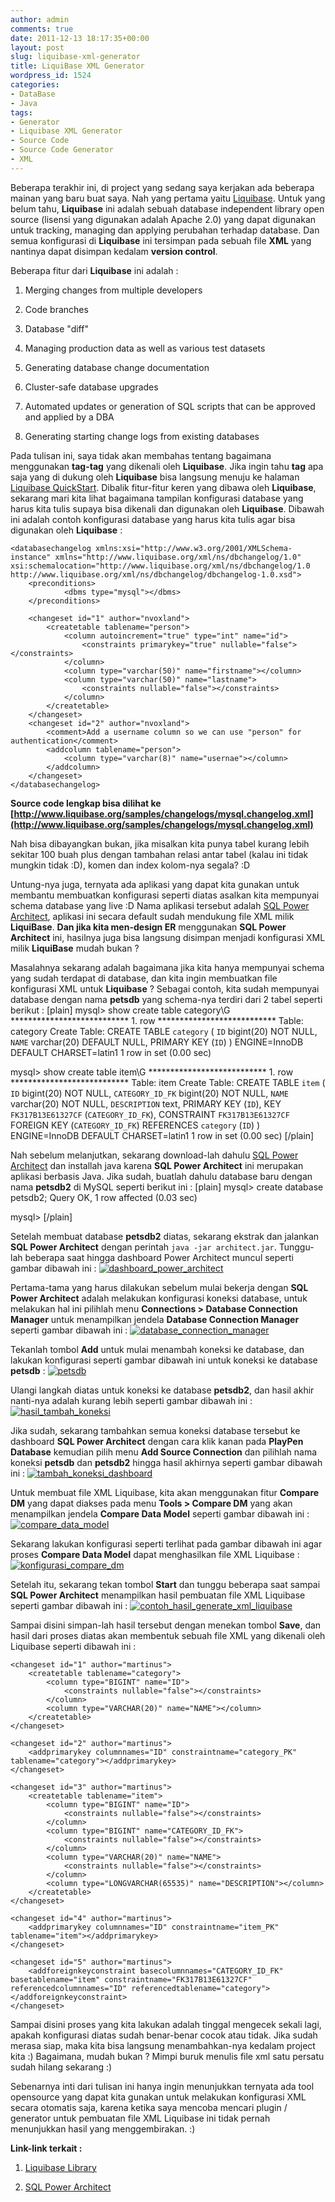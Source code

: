 ```yaml
---
author: admin
comments: true
date: 2011-12-13 18:17:35+00:00
layout: post
slug: liquibase-xml-generator
title: LiquiBase XML Generator
wordpress_id: 1524
categories:
- DataBase
- Java
tags:
- Generator
- Liquibase XML Generator
- Source Code
- Source Code Generator
- XML
---
```


Beberapa terakhir ini, di project yang sedang saya kerjakan ada beberapa mainan yang baru buat saya. Nah yang pertama yaitu [Liquibase](http://www.liquibase.org/). Untuk yang belum tahu, **Liquibase** ini adalah sebuah database independent library open source (lisensi yang digunakan adalah Apache 2.0) yang dapat digunakan untuk tracking, managing dan applying perubahan terhadap database. Dan semua konfigurasi di **Liquibase** ini tersimpan pada sebuah file **XML** yang nantinya dapat disimpan kedalam **version control**.

Beberapa fitur dari **Liquibase** ini adalah :




  1. Merging changes from multiple developers


  2. Code branches


  3. Database "diff"


  4. Managing production data as well as various test datasets


  5. Generating database change documentation


  6. Cluster-safe database upgrades


  7. Automated updates or generation of SQL scripts that can be approved and applied by a DBA


  8. Generating starting change logs from existing databases



Pada tulisan ini, saya tidak akan membahas tentang bagaimana menggunakan **tag-tag** yang dikenali oleh **Liquibase**. Jika ingin tahu **tag** apa saja yang di dukung oleh **Liquibase** bisa langsung menuju ke halaman [Liquibase QuickStart](http://www.liquibase.org/quickstart). Dibalik fitur-fitur keren yang dibawa oleh **Liquibase**, sekarang mari kita lihat bagaimana tampilan konfigurasi database yang harus kita tulis supaya bisa dikenali dan digunakan oleh **Liquibase**. Dibawah ini adalah contoh konfigurasi database yang harus kita tulis agar bisa digunakan oleh **Liquibase** :

    
    
    <databasechangelog xmlns:xsi="http://www.w3.org/2001/XMLSchema-instance" xmlns="http://www.liquibase.org/xml/ns/dbchangelog/1.0" xsi:schemalocation="http://www.liquibase.org/xml/ns/dbchangelog/1.0 http://www.liquibase.org/xml/ns/dbchangelog/dbchangelog-1.0.xsd">
        <preconditions>
                <dbms type="mysql"></dbms>
        </preconditions>
    
        <changeset id="1" author="nvoxland">
            <createtable tablename="person">
                <column autoincrement="true" type="int" name="id">
                    <constraints primarykey="true" nullable="false"></constraints>
                </column>
                <column type="varchar(50)" name="firstname"></column>
                <column type="varchar(50)" name="lastname">
                    <constraints nullable="false"></constraints>
                </column>
            </createtable>
        </changeset>
        <changeset id="2" author="nvoxland">
            <comment>Add a username column so we can use "person" for authentication</comment>
            <addcolumn tablename="person">
                <column type="varchar(8)" name="usernae"></column>
            </addcolumn>
        </changeset>
    </databasechangelog>
    


**Source code lengkap bisa dilihat ke [http://www.liquibase.org/samples/changelogs/mysql.changelog.xml](http://www.liquibase.org/samples/changelogs/mysql.changelog.xml)**

Nah bisa dibayangkan bukan, jika misalkan kita punya tabel kurang lebih sekitar 100 buah plus dengan tambahan relasi antar tabel (kalau ini tidak mungkin tidak :D), komen dan index kolom-nya segala? :D 
<!-- more -->
Untung-nya juga, ternyata ada aplikasi yang dapat kita gunakan untuk membantu membuatkan konfigurasi seperti diatas asalkan kita mempunyai schema database yang live :D Nama aplikasi tersebut adalah [SQL Power Architect](http://www.sqlpower.ca/page/architect), aplikasi ini secara default sudah mendukung file XML milik **LiquiBase**. **Dan jika kita men-design ER** menggunakan **SQL Power Architect** ini, hasilnya juga bisa langsung disimpan menjadi konfigurasi XML milik **LiquiBase** mudah bukan ?

Masalahnya sekarang adalah bagaimana jika kita hanya mempunyai schema yang sudah terdapat di database, dan kita ingin membuatkan file konfigurasi XML untuk **Liquibase** ? Sebagai contoh, kita sudah mempunyai database dengan nama **petsdb** yang schema-nya terdiri dari 2 tabel seperti berikut :
[plain]
mysql> show create table category\G
*************************** 1. row ***************************
       Table: category
Create Table: CREATE TABLE `category` (
  `ID` bigint(20) NOT NULL,
  `NAME` varchar(20) DEFAULT NULL,
  PRIMARY KEY (`ID`)
) ENGINE=InnoDB DEFAULT CHARSET=latin1
1 row in set (0.00 sec)

mysql> show create table item\G
*************************** 1. row ***************************
       Table: item
Create Table: CREATE TABLE `item` (
  `ID` bigint(20) NOT NULL,
  `CATEGORY_ID_FK` bigint(20) NOT NULL,
  `NAME` varchar(20) NOT NULL,
  `DESCRIPTION` text,
  PRIMARY KEY (`ID`),
  KEY `FK317B13E61327CF` (`CATEGORY_ID_FK`),
  CONSTRAINT `FK317B13E61327CF` FOREIGN KEY (`CATEGORY_ID_FK`) REFERENCES `category` (`ID`)
) ENGINE=InnoDB DEFAULT CHARSET=latin1
1 row in set (0.00 sec)
[/plain]

Nah sebelum melanjutkan, sekarang download-lah dahulu [SQL Power Architect](http://www.sqlpower.ca/page/architect) dan installah java karena **SQL Power Architect** ini merupakan aplikasi berbasis Java. Jika sudah, buatlah dahulu database baru dengan nama **petsdb2** di MySQL seperti berikut ini :
[plain]
mysql> create database petsdb2;
Query OK, 1 row affected (0.03 sec)

mysql> 
[/plain]

Setelah membuat database **petsdb2** diatas, sekarang ekstrak dan jalankan **SQL Power Architect** dengan perintah `java -jar architect.jar`. Tunggu-lah beberapa saat hingga dashboard Power Architect muncul seperti gambar dibawah ini :
[![dashboard_power_architect](http://martinusadyh.web.id/wp-content/gallery/tutorial/dashboard_power_architect.png)](http://martinusadyh.web.id/gallery/?album=4&gallery=3&pid=148)

Pertama-tama yang harus dilakukan sebelum mulai bekerja dengan **SQL Power Architect** adalah melakukan konfigurasi koneksi database, untuk melakukan hal ini pilihlah menu **Connections > Database Connection Manager** untuk menampilkan jendela **Database Connection Manager** seperti gambar dibawah ini :
[![database_connection_manager](http://martinusadyh.web.id/wp-content/gallery/tutorial/database_connection_manager.png)](http://martinusadyh.web.id/gallery/?album=4&gallery=3&pid=149)

Tekanlah tombol **Add** untuk mulai menambah koneksi ke database, dan lakukan konfigurasi seperti gambar dibawah ini untuk koneksi ke database **petsdb** :
[![petsdb](http://martinusadyh.web.id/wp-content/gallery/tutorial/petsdb1.png)](http://martinusadyh.web.id/gallery/?album=4&gallery=3&pid=151)

Ulangi langkah diatas untuk koneksi ke database **petsdb2**, dan hasil akhir nanti-nya adalah kurang lebih seperti gambar dibawah ini :
[![hasil_tambah_koneksi](http://martinusadyh.web.id/wp-content/gallery/tutorial/hasil_tambah_koneksi.png)](http://martinusadyh.web.id/gallery/?album=4&gallery=3&pid=150)

Jika sudah, sekarang tambahkan semua koneksi database tersebut ke dashboard **SQL Power Architect** dengan cara klik kanan pada **PlayPen Database** kemudian pilih menu **Add Source Connection** dan pilihlah nama koneksi **petsdb** dan **petsdb2** hingga hasil akhirnya seperti gambar dibawah ini :
[![tambah_koneksi_dashboard](http://martinusadyh.web.id/wp-content/gallery/tutorial/tambah_koneksi_dashboard.png)](http://martinusadyh.web.id/gallery/?album=4&gallery=3&pid=155)

Untuk membuat file XML Liquibase, kita akan menggunakan fitur **Compare DM** yang dapat diakses pada menu **Tools > Compare DM** yang akan menampilkan jendela **Compare Data Model** seperti gambar dibawah ini :
[![compare_data_model](http://martinusadyh.web.id/wp-content/gallery/tutorial/compare_data_model.png)](http://martinusadyh.web.id/gallery/?album=4&gallery=3&pid=152)

Sekarang lakukan konfigurasi seperti terlihat pada gambar dibawah ini agar proses **Compare Data Model** dapat menghasilkan file XML Liquibase :
[![konfigurasi_compare_dm](http://martinusadyh.web.id/wp-content/gallery/tutorial/konfigurasi_compare_dm.png)](http://martinusadyh.web.id/gallery/?album=4&gallery=3&pid=154)

Setelah itu, sekarang tekan tombol **Start** dan tunggu beberapa saat sampai **SQL Power Architect** menampilkan hasil pembuatan file XML Liquibase seperti gambar dibawah ini :
[![contoh_hasil_generate_xml_liquibase](http://martinusadyh.web.id/wp-content/gallery/tutorial/contoh_hasil_generate_xml_liquibase.png)](http://martinusadyh.web.id/gallery/?album=4&gallery=3&pid=153)

Sampai disini simpan-lah hasil tersebut dengan menekan tombol **Save**, dan hasil dari proses diatas akan membentuk sebuah file XML yang dikenali oleh Liquibase seperti dibawah ini :

    
    
    <changeset id="1" author="martinus">
    	<createtable tablename="category">
    		<column type="BIGINT" name="ID">
    			<constraints nullable="false"></constraints>
    		</column>
    		<column type="VARCHAR(20)" name="NAME"></column>
    	</createtable>
    </changeset>
    
    <changeset id="2" author="martinus">
    	<addprimarykey columnnames="ID" constraintname="category_PK" tablename="category"></addprimarykey>
    </changeset>
    
    <changeset id="3" author="martinus">
    	<createtable tablename="item">
    		<column type="BIGINT" name="ID">
    			<constraints nullable="false"></constraints>
    		</column>
    		<column type="BIGINT" name="CATEGORY_ID_FK">
    			<constraints nullable="false"></constraints>
    		</column>
    		<column type="VARCHAR(20)" name="NAME">
    			<constraints nullable="false"></constraints>
    		</column>
    		<column type="LONGVARCHAR(65535)" name="DESCRIPTION"></column>
    	</createtable>
    </changeset>
    
    <changeset id="4" author="martinus">
    	<addprimarykey columnnames="ID" constraintname="item_PK" tablename="item"></addprimarykey>
    </changeset>
    
    <changeset id="5" author="martinus">
    	<addforeignkeyconstraint basecolumnnames="CATEGORY_ID_FK" basetablename="item" constraintname="FK317B13E61327CF" referencedcolumnnames="ID" referencedtablename="category"></addforeignkeyconstraint>
    </changeset>
    



Sampai disini proses yang kita lakukan adalah tinggal mengecek sekali lagi, apakah konfigurasi diatas sudah benar-benar cocok atau tidak. Jika sudah merasa siap, maka kita bisa langsung menambahkan-nya kedalam project kita :) Bagaimana, mudah bukan ? Mimpi buruk menulis file xml satu persatu sudah hilang sekarang :)

Sebenarnya inti dari tulisan ini hanya ingin menunjukkan ternyata ada tool opensource yang dapat kita gunakan untuk melakukan konfigurasi XML secara otomatis saja, karena ketika saya mencoba mencari plugin / generator untuk pembuatan file XML Liquibase ini tidak pernah menunjukkan hasil yang menggembirakan. :)

**Link-link terkait :**




  1. [Liquibase Library](http://www.liquibase.org/)


  2. [SQL Power Architect](http://www.sqlpower.ca/page/architect)


